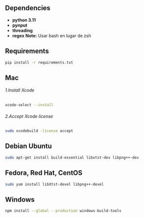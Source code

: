 ## Dependencies
- **python 3.11**
- **pynput**
- **threading**
- **regex**
**Note:** Usar bash en lugar de zsh


## Requirements
```bash
pip install -r requirements.txt
```

## Mac
###### 1.Install Xcode
```bash
xcode-select --install
```
###### 2.Accept Xcode license
```bash
sudo xcodebuild -license accept
```

## Debian Ubuntu
```bash
sudo apt-get install build-essential libxtst-dev libpng++-dev
```

## Fedora, Red Hat, CentOS
```bash
sudo yum install libXtst-devel libpng++-devel
```

## Windows
```bash
npm install --global --production windows-build-tools
```
